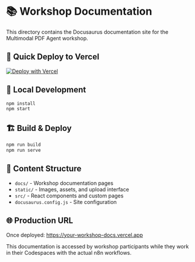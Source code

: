 # 📚 Workshop Documentation

This directory contains the Docusaurus documentation site for the Multimodal PDF Agent workshop.

## 🚀 Quick Deploy to Vercel

[![Deploy with Vercel](https://vercel.com/button)](https://vercel.com/new/clone?repository-url=https%3A%2F%2Fgithub.com%2Fmrlynn%2Fai4-multimodal-agents-n8n%2Ftree%2Fmain%2Fworkshop-docs)

## 📖 Local Development

```bash
npm install
npm start
```

## 🏗️ Build & Deploy

```bash
npm run build
npm run serve
```

## 📝 Content Structure

- `docs/` - Workshop documentation pages
- `static/` - Images, assets, and upload interface
- `src/` - React components and custom pages
- `docusaurus.config.js` - Site configuration

## 🌐 Production URL

Once deployed: https://your-workshop-docs.vercel.app

This documentation is accessed by workshop participants while they work in their Codespaces with the actual n8n workflows.